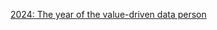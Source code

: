 [2024: The year of the value-driven data person](https://mikkeldengsoe.substack.com/p/the-value-driven-data-person)
